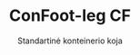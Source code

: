 ---
title: "ConFoot-leg CF"
subtitle: "Standartinė konteinerio koja"
mainImage: "/images/products/confoot-leg-cf-main.jpg"
gallery:
  - "/images/products/confoot-leg-cf-1.jpg"
  - "/images/products/confoot-leg-cf-2.jpg"
  - "/images/products/confoot-leg-cf-3.jpg"
shortDescription: "ConFoot-leg CF yra mūsų standartinis konteinerių kojų sprendimas, idealiai tinkantis kasdienėms konteinerių tvarkymo operacijoms."
technicalDescription: "ConFoot-leg CF pasižymi tvirtu dizainu, pritaikytu standartiniams siuntimo konteineriams, su mūsų nuosavu tvirtinimo sistemu, užtikrinančia greitą diegimą."
videoID: "C2KwnEb-npU"
specifications:
  - name: "Svoris"
    value: "24 kg"
  - name: "Krovimo talpa"
    value: "34 tons"
  - name: "Matmenys"
    value: "45 × 30 × 25 cm"
  - name: "Medžiaga"
    value: "Aukštos klasės plienas"
  - name: "Aukščio diapazonas"
    value: "1,043 mm iki 1,448 mm"
price: "3.600 EUR"
priceVAT: "4.356 EUR"
pricingNotes: "Didelio kiekio kainos yra prieinamos flotės operatoriams. Susisiekite su mumis dėl išsamesnės informacijos."
buyLink: "/contact"
howToUse: |
  1. Prijunkite CF koją prie konteinerio kampo liejimo
  2. Užfiksuokite užrakinimo mechanizmą
  3. Pakartokite visų reikiamų kampų atveju
  4. Patikrinkite stabilumą prieš tęsdami operacijas
benefits:
  - title: "Operacinis efektyvumas"
    description: "Pagreitina konteinerių tvarkymo procesus, sumažindama krovimo ir iškrovimo laikus"
  - title: "Sumažintas įrangos poreikis"
    description: "Sumažina priklausomybę nuo kranų ir keltuvų, mažindama operacines sąnaudas"
  - title: "Lankstumas"
    description: "Veikia įvairiomis darbo sąlygomis, nuo uostų iki sandėlių"
  - title: "Patvarumas"
    description: "Sukonstruota atlaikyti intensyvų pramoninį naudojimą su minimalia priežiūra"
  - title: "Aplinkos poveikis"
    description: "Sumažina anglies dioksido išmetimą, pašalinant sunkiųjų mašinų ir degalų suvartojančios įrangos poreikį"
  - title: "Saugumo gerinimas"
    description: "Stabilizuoja konteinerius tvarkymo metu, sumažindama nelaimingų atsitikimų ir krovinių pažeidimų riziką"
articleContent: |
  ## Kas yra ConFoot-leg CF?

  ConFoot-leg CF yra moderni ir lengva sistema, sukurta palengvinti konteinerių tvarkymą ir padaryti jį efektyvesnį. Šios konteinerių kojos suteikia nešiojamą ir paprastą alternatyvą sunkiosios technikos naudojimui standartinių siuntimo konteinerių krovimui ir iškrovimui. Ši technologija skirta vieno asmens naudojimui, suteikiant ekonomišką ir lankstų sprendimą įvairioms pramonės šakoms.

  ## Kaip tai veikia

  ConFoot-leg CF pašalina poreikį naudoti kranus, keltuvus ar kitą didelę įrangą konteinerių tvarkymo metu. Jo dizainas leidžia įmonėms sumažinti operacines sąnaudas, sutaupyti laiko ir pagerinti logistikos lankstumą. Supaprastinus prekių tvarkymą ir transportavimą, ConFoot-leg CF didina globalios tiekimo grandinės patikimumą ir efektyvumą.

  ## Kaip veikia ConFoot-leg CF

  ### Pagrindinis mechanizmas

  ConFoot-leg CF veikia naudodama paprastą, tačiau veiksmingą dizainą. Kojos tvirtai pritvirtinamos prie standartinių siuntimo konteinerių kampų naudojant stiprią spaustuvų sistemą, užtikrinančią stabilumą. Pagamintos iš lengvų, bet patvarių medžiagų, kiekviena koja sveria tik 24 kg, todėl jas lengva tvarkyti vienam žmogui. Tvirtinimo procesas yra efektyvus, leidžiantis greitai įrengti be specialių įrankių ar sunkiųjų mechanizmų poreikio. Kartą įdiegus, kojos sukuria stabilų pagrindą krovimui, iškrovimui ar laikinam konteinerių saugojimui.

  Kojų aukštį galima reguliuoti nuo 1,043 mm iki 1,448 mm. Šis reguliuojamas diapazonas atitinka įvairius operacinius poreikius, užtikrinant, kad sistema tiktų skirtingo dydžio konteineriams ir įvairioms aplinkoms. Šis universalumas palengvina konteinerių tvarkymą skirtinguose logistikos sprendimuose, įskaitant uostus ir sandėlius.

  ### Mechanizmo privalumai

  1. Mažina priklausomybę nuo sunkiųjų mechanizmų: ConFoot-leg CF pašalina poreikį naudoti kranus ar keltuvus, taip mažindama operacines sąnaudas ir aplinkos poveikį.
  2. Pagerina saugumą: Sistema stabilizuoja konteinerius tvarkymo metu, sumažindama nelaimingų atsitikimų ar pažeidimų tikimybę.
  3. Didina efektyvumą: Dėl jos lengvo dizaino ir paprasto įrengimo operacijos gali vykti greičiau, net regionuose su ribota infrastruktūra.
  4. Didina nešiojamumą: Kojos lengvai transportuojamos ir gali būti naudojamos atokiose vietovėse, todėl tinka įvairioms pramonės šakoms bei taikymo srityse.

  ConFoot-leg CF dizainas supaprastina konteinerių tvarkymo procesą, siūlant ekonomišką ir tvarų sprendimą moderniems logistikos iššūkiams.

  ## ConFoot-leg CF taikymo sritys

  ### Kur naudojamas ConFoot-leg CF
  ConFoot-leg CF žymiai pagerina logistikos ir transporto operacijas, keisdama konteinerių tvarkymo būdus. Jo lengvas, nešiojamas dizainas leidžia krovti, iškrauti ir perkelti konteinerius be kranų ar keltuvų poreikio. Tai ypač naudinga atokiose vietovėse ar ten, kur nėra prieinamos sunkiųjų mechanizmų, taip supaprastinant procesus ir mažinant sąnaudas. Tuo pačiu jis padeda uostams, sandėliams ir paskirstymo centrams dirbti efektyviau, sumažindamas konteinerių tvarkymui reikalingą laiką ir darbą.

  ### Mažos vietos, kur kranų naudoti negalima
  ConFoot-leg CF yra praktiškas pasirinkimas mažoms vietoms, kur kranų naudoti negalima, pavyzdžiui, uostuose, sandėliuose ir paskirstymo centruose. Jis suteikia patikimą ir ekonomišką sprendimą konteinerių tvarkymui šiose aplinkose, todėl yra idealus pasirinkimas verslui, kuriam reikia pervežti ir saugoti prekes atokiose vietovėse.

  ### Modulinė statyba ir įrangos saugojimas
  ConFoot-leg CF yra praktiškas pasirinkimas modulinės statybos projektams, siūlantis patikimus sprendimus laikinoms instaliacijoms. Statybos komandos jį naudoja saugiam ir efektyviam įrankių, aparatūros ir iš anksto pagamintų medžiagų saugojimui bei transportavimui. Jo nešiojamas pobūdis ir paprastumas daro jį tinkamą statybos aikštelėms, kur reikia greito surinkimo ir išardymo. Be to, jis užtikrina saugų įrangos, naudojamos modulinėse sveikatos priežiūros įstaigose, saugojimą, leidžiant greitai ją pritaikyti įvairiose aplinkose.

  ConFoot-leg CF universalus ir efektyvus dizainas daro jį patikimu pasirinkimu įvairiose pramonės šakose, gerinant darbų eigą ir maksimaliai išnaudojant išteklius.

  ### Privalumai ir ribotumai

  #### Privalumai

  ConFoot-leg CF teikia kelis svarbius privalumus konteinerių tvarkyme. Jo lengvas dizainas, sveriantis tik 24 kg už koją, daro jį lengvai transportuojamą ir montuojamą. Kiekviena koja gali atlaikyti iki 30 tonų, užtikrinant stiprų stabilumą ir tinkamą įvairioms logistikos operacijoms. Reguliuojamas aukščio diapazonas (1,043 mm–1,448 mm) leidžia patenkinti skirtingus konteinerių poreikius, didindamas universalumą. Jo nešiojamas pobūdis sumažina poreikį naudoti sunkiuosius mechanizmus, tokius kaip kranai ar keltuvai, kas lemia reikšmingus sąnaudų taupymo efektus ir geresnį operacinį efektyvumą. Be to, jo aplinkai draugiškas dizainas sumažina anglies dioksido išmetimą, suderindamas su tvarumo siekiais.

  #### Ribotumai

  Nepaisant savo privalumų, ConFoot-leg CF turi tam tikrų trūkumų. Jis suderinamas tik su specifinių tipų konteineriais, kas gali apriboti jo naudojimą kai kuriose logistikos situacijose. Be to, nors rankinis montavimo procesas yra paprastas, jis gali netinkamai integruotis į labai automatizuotas darbo eigas, sukeldamas galimus iššūkius operacijose, stipriai priklausančiose nuo mechanizacijos. Šie veiksniai turėtų būti atidžiai įvertinti planuojant naudoti ConFoot-leg CF sudėtingose tiekimo grandinės sistemose.

  ## Ateities plėtros

  ### Dabartiniai tyrimai
  Mokslininkai dirba, kad pagerintų ConFoot-leg CF konstrukcines savybes. Jie siekia padidinti jo krovimo talpą virš dabartinės 30 tonų ribos, kad galėtų tvarkyti sunkesnius siuntimo konteinerius. Pastangos taip pat skirtos optimizuoti medžiagų sudėtį, kad produktas būtų patvaresnis, išlaikant jo lengvumą ir nešiojimą. Be to, kuriamos pritaikymo galimybės, atitinkančios specifinius pramonės poreikius, pavyzdžiui, konteinerių su unikaliomis matmenimis ar specializuotų krovinių tvarkymą.

  ### Tikėtini naujovės
  Ateityje ConFoot-leg CF plėtrai numatoma įtraukti IoT (daiktų interneto) technologiją, leidžiančią realiu laiku stebėti konteinerių stabilumą ir padėtį. Ši funkcija leistų operatoriams nuotoliniu būdu sekti konteinerių būklę, gerinant saugumą ir efektyvumą. Kita planuojama naujovė – automatizacija, kuri apima savireguliuojančių kojų projektavimą, gebančių automatiškai išlygiuoti ir stabilizuoti konteinerius. Tai sumažintų rankinių reguliavimų poreikį. Šie patobulinimai siekia sumažinti prastovų laiką ir supaprastinti logistikos procesus.

  Šie technologiniai atnaujinimai padės ConFoot-leg CF toliau pirmaujanti konteinerių tvarkymo srityje. Jie nustato naujus efektyvumo ir inovacijų standartus logistikos industrijoje.
---